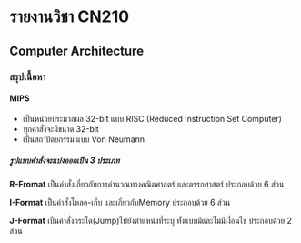 # รายงานวิชา CN210
## Computer Architecture

### สรุปเนื้อหา

#### **MIPS**
- เป็นหน่วยประมวลผล 32-bit แบบ RISC (Reduced Instruction Set Computer)
- ทุกคำสั่งจะมีขนาด 32-bit
- เป็นสถาปัตยกรรม แบบ Von Neumann

##### **รูปแบบคำสั่งจะแบ่งออกเป็น 3 ประเภท**

**R-Fromat**
เป็นคำสั่งเกี่ยวกับการคำนวณทางคณิตศาสตร์ และตรรกศาสตร์
ประกอบด้วย 6 ส่วน



**I-Format**
เป็นคำสั่งโหลด-เก็บ และเกี่ยวกับMemory
ประกอบด้วย 6 ส่วน



**J-Format**
เป็นคำสั่งกระโด(Jump)ไปยังตำแหน่งที่ระบุ ทั้งแบบมีและไม่มีเงื่อนไข
ประกอบด้วย 2 ส่วน



